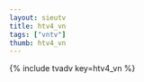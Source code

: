 ```yaml
--- 
layout: sieutv
title: htv4_vn
tags: ["vntv"]
thumb: htv4_vn
---
```

{% include tvadv key=htv4_vn %}
